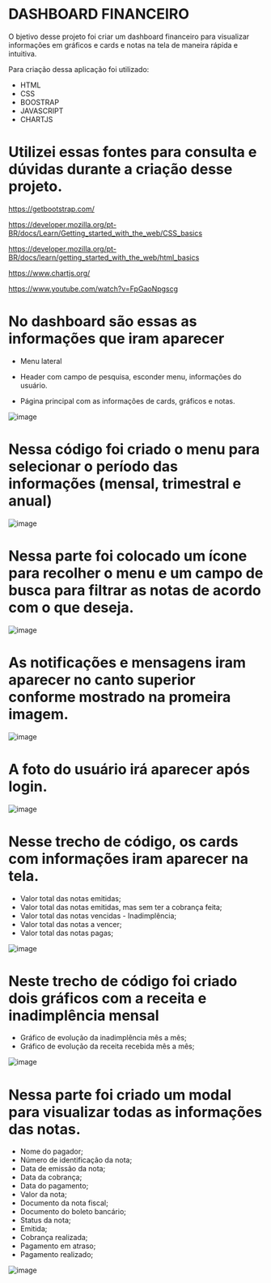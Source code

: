 # DASHBOARD FINANCEIRO
O bjetivo desse projeto foi criar um dashboard financeiro para visualizar informações em gráficos e cards e notas na tela de maneira rápida e intuitiva.

Para criação dessa aplicação foi utilizado:

* HTML
* CSS
* BOOSTRAP
* JAVASCRIPT
* CHARTJS

# Utilizei essas fontes para consulta e dúvidas durante a criação desse projeto.

https://getbootstrap.com/

https://developer.mozilla.org/pt-BR/docs/Learn/Getting_started_with_the_web/CSS_basics

https://developer.mozilla.org/pt-BR/docs/learn/getting_started_with_the_web/html_basics

https://www.chartjs.org/

https://www.youtube.com/watch?v=FpGaoNpgscg

# No dashboard são essas as informações que iram aparecer 

* Menu lateral

* Header com campo de pesquisa, esconder menu, informações do usuário.

* Página principal com as informações de cards, gráficos e notas.

![image](https://github.com/luizmarcelolm/Dashboard-Financeiro/assets/109484017/ae61232a-4a8b-414a-aebb-8a84135d700c)


# Nessa código foi criado o menu para selecionar o período das informações (mensal, trimestral e anual)

![image](https://github.com/luizmarcelolm/Dashboard-Financeiro/assets/109484017/0970329d-e813-4ec8-9fc7-e64013aed11b)


# Nessa parte foi colocado um ícone para recolher o menu e um campo de busca para filtrar as notas de acordo com o que deseja.

![image](https://github.com/luizmarcelolm/Dashboard-Financeiro/assets/109484017/2f114c9f-9cc2-460c-bcfb-2a93f5e08889)

# As notificações e mensagens iram aparecer no canto superior conforme mostrado na promeira imagem.

![image](https://github.com/luizmarcelolm/Dashboard-Financeiro/assets/109484017/6573e11d-4b2a-4513-bb85-56c83c57290b)

# A foto do usuário irá aparecer após login.

![image](https://github.com/luizmarcelolm/Dashboard-Financeiro/assets/109484017/42bfe7ab-3756-4014-8974-aae8a6c7937b)

# Nesse trecho de código, os cards com informações iram aparecer na tela.

* Valor total das notas emitidas;
* Valor total das notas emitidas, mas sem ter a cobrança feita;
* Valor total das notas vencidas - Inadimplência;
* Valor total das notas a vencer;
* Valor total das notas pagas;

![image](https://github.com/luizmarcelolm/Dashboard-Financeiro/assets/109484017/d1e4bc95-7cd0-453e-8732-75bb4609858c)

# Neste trecho de código foi criado dois gráficos com a receita e inadimplência mensal

* Gráfico de evolução da inadimplência mês a mês;
* Gráfico de evolução da receita recebida mês a mês;

![image](https://github.com/luizmarcelolm/Dashboard-Financeiro/assets/109484017/d61ab469-7091-47a3-9c2d-8b24747583b0)

# Nessa parte foi criado um modal para visualizar todas as informações das notas.

* Nome do pagador;
* Número de identificação da nota;
* Data de emissão da nota;
* Data da cobrança;
* Data do pagamento;
* Valor da nota;
* Documento da nota fiscal;
* Documento do boleto bancário;
* Status da nota;
* Emitida;
* Cobrança realizada;
* Pagamento em atraso;
* Pagamento realizado;

![image](https://github.com/luizmarcelolm/Dashboard-Financeiro/assets/109484017/8d7c9628-098b-441d-991e-9b23650de19b)















